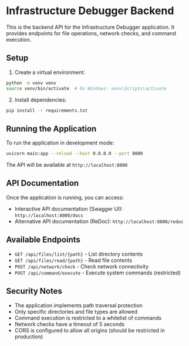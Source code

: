 # Infrastructure Debugger Backend

This is the backend API for the Infrastructure Debugger application. It provides endpoints for file operations, network checks, and command execution.

## Setup

1. Create a virtual environment:
```bash
python -m venv venv
source venv/bin/activate  # On Windows: venv\Scripts\activate
```

2. Install dependencies:
```bash
pip install -r requirements.txt
```

## Running the Application

To run the application in development mode:

```bash
uvicorn main:app --reload --host 0.0.0.0 --port 8000
```

The API will be available at `http://localhost:8000`

## API Documentation

Once the application is running, you can access:
- Interactive API documentation (Swagger UI): `http://localhost:8000/docs`
- Alternative API documentation (ReDoc): `http://localhost:8000/redoc`

## Available Endpoints

- `GET /api/files/list/{path}` - List directory contents
- `GET /api/files/read/{path}` - Read file contents
- `POST /api/network/check` - Check network connectivity
- `POST /api/command/execute` - Execute system commands (restricted)

## Security Notes

- The application implements path traversal protection
- Only specific directories and file types are allowed
- Command execution is restricted to a whitelist of commands
- Network checks have a timeout of 5 seconds
- CORS is configured to allow all origins (should be restricted in production)
